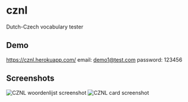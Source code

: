 # cznl
Dutch-Czech vocabulary tester

## Demo

https://cznl.herokuapp.com/
 email: demo1@test.com
 password: 123456

## Screenshots

![CZNL woordenlijst screenshot](http://i.imgur.com/hTtzVkP.png)
![CZNL card screenshot](http://i.imgur.com/Yep9dXn.png)
